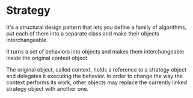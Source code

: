 # Strategy
It's a structural design pattern that lets you define a family of algorithms, put each of them into a separate class and make their objects interchangeable.

It turns a set of behaviors into objects and makes them interchangeable inside the original context object.

The original object, called context, holds a reference to a strategy object and delegates it executing the behavior. In order to change the way the context performs its work, other objects may replace the currently linked strategy object with another one.